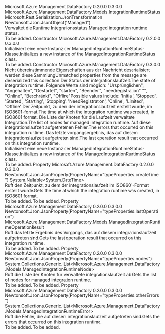 <Type Name="ManagedIntegrationRuntimeStatus" FullName="Microsoft.Azure.Management.DataFactory.Models.ManagedIntegrationRuntimeStatus">
  <TypeSignature Language="C#" Value="public class ManagedIntegrationRuntimeStatus : Microsoft.Azure.Management.DataFactory.Models.IntegrationRuntimeStatus" />
  <TypeSignature Language="ILAsm" Value=".class public auto ansi beforefieldinit ManagedIntegrationRuntimeStatus extends Microsoft.Azure.Management.DataFactory.Models.IntegrationRuntimeStatus" />
  <TypeSignature Language="DocId" Value="T:Microsoft.Azure.Management.DataFactory.Models.ManagedIntegrationRuntimeStatus" />
  <TypeSignature Language="VB.NET" Value="Public Class ManagedIntegrationRuntimeStatus&#xA;Inherits IntegrationRuntimeStatus" />
  <TypeSignature Language="F#" Value="type ManagedIntegrationRuntimeStatus = class&#xA;    inherit IntegrationRuntimeStatus" />
  <AssemblyInfo>
    <AssemblyName>Microsoft.Azure.Management.DataFactory</AssemblyName>
    <AssemblyVersion>0.2.0.0</AssemblyVersion>
    <AssemblyVersion>0.3.0.0</AssemblyVersion>
  </AssemblyInfo>
  <Base>
    <BaseTypeName>Microsoft.Azure.Management.DataFactory.Models.IntegrationRuntimeStatus</BaseTypeName>
  </Base>
  <Interfaces />
  <Attributes>
    <Attribute>
      <AttributeName>Microsoft.Rest.Serialization.JsonTransformation</AttributeName>
    </Attribute>
    <Attribute>
      <AttributeName>Newtonsoft.Json.JsonObject("Managed")</AttributeName>
    </Attribute>
  </Attributes>
  <Docs>
    <summary>
            <span data-ttu-id="c9e03-101">Verwaltet die Runtime Integrationsstatus.</span><span class="sxs-lookup"><span data-stu-id="c9e03-101">Managed integration runtime status.</span></span>
            </summary>
    <remarks>To be added.</remarks>
  </Docs>
  <Members>
    <Member MemberName=".ctor">
      <MemberSignature Language="C#" Value="public ManagedIntegrationRuntimeStatus ();" />
      <MemberSignature Language="ILAsm" Value=".method public hidebysig specialname rtspecialname instance void .ctor() cil managed" />
      <MemberSignature Language="DocId" Value="M:Microsoft.Azure.Management.DataFactory.Models.ManagedIntegrationRuntimeStatus.#ctor" />
      <MemberSignature Language="VB.NET" Value="Public Sub New ()" />
      <MemberType>Constructor</MemberType>
      <AssemblyInfo>
        <AssemblyName>Microsoft.Azure.Management.DataFactory</AssemblyName>
        <AssemblyVersion>0.2.0.0</AssemblyVersion>
        <AssemblyVersion>0.3.0.0</AssemblyVersion>
      </AssemblyInfo>
      <Parameters />
      <Docs>
        <summary>
            <span data-ttu-id="c9e03-102">Initialisiert eine neue Instanz der ManagedIntegrationRuntimeStatus-Klasse.</span><span class="sxs-lookup"><span data-stu-id="c9e03-102">Initializes a new instance of the ManagedIntegrationRuntimeStatus class.</span></span>
            </summary>
        <remarks>To be added.</remarks>
      </Docs>
    </Member>
    <Member MemberName=".ctor">
      <MemberSignature Language="C#" Value="public ManagedIntegrationRuntimeStatus (System.Collections.Generic.IDictionary&lt;string,object&gt; additionalProperties = null, string state = null, Nullable&lt;DateTime&gt; createTime = null, System.Collections.Generic.IList&lt;Microsoft.Azure.Management.DataFactory.Models.ManagedIntegrationRuntimeNode&gt; nodes = null, System.Collections.Generic.IList&lt;Microsoft.Azure.Management.DataFactory.Models.ManagedIntegrationRuntimeError&gt; otherErrors = null, Microsoft.Azure.Management.DataFactory.Models.ManagedIntegrationRuntimeOperationResult lastOperation = null);" />
      <MemberSignature Language="ILAsm" Value=".method public hidebysig specialname rtspecialname instance void .ctor(class System.Collections.Generic.IDictionary`2&lt;string, object&gt; additionalProperties, string state, valuetype System.Nullable`1&lt;valuetype System.DateTime&gt; createTime, class System.Collections.Generic.IList`1&lt;class Microsoft.Azure.Management.DataFactory.Models.ManagedIntegrationRuntimeNode&gt; nodes, class System.Collections.Generic.IList`1&lt;class Microsoft.Azure.Management.DataFactory.Models.ManagedIntegrationRuntimeError&gt; otherErrors, class Microsoft.Azure.Management.DataFactory.Models.ManagedIntegrationRuntimeOperationResult lastOperation) cil managed" />
      <MemberSignature Language="DocId" Value="M:Microsoft.Azure.Management.DataFactory.Models.ManagedIntegrationRuntimeStatus.#ctor(System.Collections.Generic.IDictionary{System.String,System.Object},System.String,System.Nullable{System.DateTime},System.Collections.Generic.IList{Microsoft.Azure.Management.DataFactory.Models.ManagedIntegrationRuntimeNode},System.Collections.Generic.IList{Microsoft.Azure.Management.DataFactory.Models.ManagedIntegrationRuntimeError},Microsoft.Azure.Management.DataFactory.Models.ManagedIntegrationRuntimeOperationResult)" />
      <MemberSignature Language="VB.NET" Value="Public Sub New (Optional additionalProperties As IDictionary(Of String, Object) = null, Optional state As String = null, Optional createTime As Nullable(Of DateTime) = null, Optional nodes As IList(Of ManagedIntegrationRuntimeNode) = null, Optional otherErrors As IList(Of ManagedIntegrationRuntimeError) = null, Optional lastOperation As ManagedIntegrationRuntimeOperationResult = null)" />
      <MemberSignature Language="F#" Value="new Microsoft.Azure.Management.DataFactory.Models.ManagedIntegrationRuntimeStatus : System.Collections.Generic.IDictionary&lt;string, obj&gt; * string * Nullable&lt;DateTime&gt; * System.Collections.Generic.IList&lt;Microsoft.Azure.Management.DataFactory.Models.ManagedIntegrationRuntimeNode&gt; * System.Collections.Generic.IList&lt;Microsoft.Azure.Management.DataFactory.Models.ManagedIntegrationRuntimeError&gt; * Microsoft.Azure.Management.DataFactory.Models.ManagedIntegrationRuntimeOperationResult -&gt; Microsoft.Azure.Management.DataFactory.Models.ManagedIntegrationRuntimeStatus" Usage="new Microsoft.Azure.Management.DataFactory.Models.ManagedIntegrationRuntimeStatus (additionalProperties, state, createTime, nodes, otherErrors, lastOperation)" />
      <MemberType>Constructor</MemberType>
      <AssemblyInfo>
        <AssemblyName>Microsoft.Azure.Management.DataFactory</AssemblyName>
        <AssemblyVersion>0.3.0.0</AssemblyVersion>
      </AssemblyInfo>
      <Parameters>
        <Parameter Name="additionalProperties" Type="System.Collections.Generic.IDictionary&lt;System.String,System.Object&gt;" />
        <Parameter Name="state" Type="System.String" />
        <Parameter Name="createTime" Type="System.Nullable&lt;System.DateTime&gt;" />
        <Parameter Name="nodes" Type="System.Collections.Generic.IList&lt;Microsoft.Azure.Management.DataFactory.Models.ManagedIntegrationRuntimeNode&gt;" />
        <Parameter Name="otherErrors" Type="System.Collections.Generic.IList&lt;Microsoft.Azure.Management.DataFactory.Models.ManagedIntegrationRuntimeError&gt;" />
        <Parameter Name="lastOperation" Type="Microsoft.Azure.Management.DataFactory.Models.ManagedIntegrationRuntimeOperationResult" />
      </Parameters>
      <Docs>
        <param name="additionalProperties"><span data-ttu-id="c9e03-103">Nicht übereinstimmende Eigenschaften aus der Nachricht deserialisiert werden diese Sammlung</span><span class="sxs-lookup"><span data-stu-id="c9e03-103">Unmatched properties from the message are deserialized this collection</span></span></param>
        <param name="state"><span data-ttu-id="c9e03-104">Der Status der integrationslaufzeit.</span><span class="sxs-lookup"><span data-stu-id="c9e03-104">The state of integration runtime.</span></span> <span data-ttu-id="c9e03-105">Folgende Werte sind möglich: "Ursprünglichen", "Angehalten", "Gestartet", "starten", "Beenden", "needregistration" "", "Online", "Beschränkt", "Offline"</span><span class="sxs-lookup"><span data-stu-id="c9e03-105">Possible values include: 'Initial', 'Stopped', 'Started', 'Starting', 'Stopping', 'NeedRegistration', 'Online', 'Limited', 'Offline'</span></span></param>
        <param name="createTime"><span data-ttu-id="c9e03-106">Der Zeitpunkt, zu dem der integrationslaufzeit erstellt wurde, im ISO8601-format.</span><span class="sxs-lookup"><span data-stu-id="c9e03-106">The time at which the integration runtime was created, in ISO8601 format.</span></span></param>
        <param name="nodes"><span data-ttu-id="c9e03-107">Die Liste der Knoten für die Laufzeit verwaltete Integration.</span><span class="sxs-lookup"><span data-stu-id="c9e03-107">The list of nodes for managed integration runtime.</span></span></param>
        <param name="otherErrors"><span data-ttu-id="c9e03-108">Auf diese integrationslaufzeit aufgetretenen Fehler.</span><span class="sxs-lookup"><span data-stu-id="c9e03-108">The errors that occurred on this integration runtime.</span></span></param>
        <param name="lastOperation"><span data-ttu-id="c9e03-109">Das letzte vorgangsergebnis, das auf diesem integrationslaufzeit aufgetreten sind.</span><span class="sxs-lookup"><span data-stu-id="c9e03-109">The last operation result that occurred on this integration runtime.</span></span></param>
        <summary>
            <span data-ttu-id="c9e03-110">Initialisiert eine neue Instanz der ManagedIntegrationRuntimeStatus-Klasse.</span><span class="sxs-lookup"><span data-stu-id="c9e03-110">Initializes a new instance of the ManagedIntegrationRuntimeStatus class.</span></span>
            </summary>
        <remarks>To be added.</remarks>
      </Docs>
    </Member>
    <Member MemberName="CreateTime">
      <MemberSignature Language="C#" Value="public Nullable&lt;DateTime&gt; CreateTime { get; }" />
      <MemberSignature Language="ILAsm" Value=".property instance valuetype System.Nullable`1&lt;valuetype System.DateTime&gt; CreateTime" />
      <MemberSignature Language="DocId" Value="P:Microsoft.Azure.Management.DataFactory.Models.ManagedIntegrationRuntimeStatus.CreateTime" />
      <MemberSignature Language="VB.NET" Value="Public ReadOnly Property CreateTime As Nullable(Of DateTime)" />
      <MemberSignature Language="F#" Value="member this.CreateTime : Nullable&lt;DateTime&gt;" Usage="Microsoft.Azure.Management.DataFactory.Models.ManagedIntegrationRuntimeStatus.CreateTime" />
      <MemberType>Property</MemberType>
      <AssemblyInfo>
        <AssemblyName>Microsoft.Azure.Management.DataFactory</AssemblyName>
        <AssemblyVersion>0.2.0.0</AssemblyVersion>
        <AssemblyVersion>0.3.0.0</AssemblyVersion>
      </AssemblyInfo>
      <Attributes>
        <Attribute>
          <AttributeName>Newtonsoft.Json.JsonProperty(PropertyName="typeProperties.createTime")</AttributeName>
        </Attribute>
      </Attributes>
      <ReturnValue>
        <ReturnType>System.Nullable&lt;System.DateTime&gt;</ReturnType>
      </ReturnValue>
      <Docs>
        <summary>
            <span data-ttu-id="c9e03-111">Ruft den Zeitpunkt, zu dem der integrationslaufzeit im ISO8601-Format erstellt wurde.</span><span class="sxs-lookup"><span data-stu-id="c9e03-111">Gets the time at which the integration runtime was created, in ISO8601 format.</span></span>
            </summary>
        <value>To be added.</value>
        <remarks>To be added.</remarks>
      </Docs>
    </Member>
    <Member MemberName="LastOperation">
      <MemberSignature Language="C#" Value="public Microsoft.Azure.Management.DataFactory.Models.ManagedIntegrationRuntimeOperationResult LastOperation { get; }" />
      <MemberSignature Language="ILAsm" Value=".property instance class Microsoft.Azure.Management.DataFactory.Models.ManagedIntegrationRuntimeOperationResult LastOperation" />
      <MemberSignature Language="DocId" Value="P:Microsoft.Azure.Management.DataFactory.Models.ManagedIntegrationRuntimeStatus.LastOperation" />
      <MemberSignature Language="VB.NET" Value="Public ReadOnly Property LastOperation As ManagedIntegrationRuntimeOperationResult" />
      <MemberSignature Language="F#" Value="member this.LastOperation : Microsoft.Azure.Management.DataFactory.Models.ManagedIntegrationRuntimeOperationResult" Usage="Microsoft.Azure.Management.DataFactory.Models.ManagedIntegrationRuntimeStatus.LastOperation" />
      <MemberType>Property</MemberType>
      <AssemblyInfo>
        <AssemblyName>Microsoft.Azure.Management.DataFactory</AssemblyName>
        <AssemblyVersion>0.2.0.0</AssemblyVersion>
        <AssemblyVersion>0.3.0.0</AssemblyVersion>
      </AssemblyInfo>
      <Attributes>
        <Attribute>
          <AttributeName>Newtonsoft.Json.JsonProperty(PropertyName="typeProperties.lastOperation")</AttributeName>
        </Attribute>
      </Attributes>
      <ReturnValue>
        <ReturnType>Microsoft.Azure.Management.DataFactory.Models.ManagedIntegrationRuntimeOperationResult</ReturnType>
      </ReturnValue>
      <Docs>
        <summary>
            <span data-ttu-id="c9e03-112">Ruft das letzte Ergebnis des Vorgangs, das auf diesem integrationslaufzeit aufgetreten sind.</span><span class="sxs-lookup"><span data-stu-id="c9e03-112">Gets the last operation result that occurred on this integration runtime.</span></span>
            </summary>
        <value>To be added.</value>
        <remarks>To be added.</remarks>
      </Docs>
    </Member>
    <Member MemberName="Nodes">
      <MemberSignature Language="C#" Value="public System.Collections.Generic.IList&lt;Microsoft.Azure.Management.DataFactory.Models.ManagedIntegrationRuntimeNode&gt; Nodes { get; }" />
      <MemberSignature Language="ILAsm" Value=".property instance class System.Collections.Generic.IList`1&lt;class Microsoft.Azure.Management.DataFactory.Models.ManagedIntegrationRuntimeNode&gt; Nodes" />
      <MemberSignature Language="DocId" Value="P:Microsoft.Azure.Management.DataFactory.Models.ManagedIntegrationRuntimeStatus.Nodes" />
      <MemberSignature Language="VB.NET" Value="Public ReadOnly Property Nodes As IList(Of ManagedIntegrationRuntimeNode)" />
      <MemberSignature Language="F#" Value="member this.Nodes : System.Collections.Generic.IList&lt;Microsoft.Azure.Management.DataFactory.Models.ManagedIntegrationRuntimeNode&gt;" Usage="Microsoft.Azure.Management.DataFactory.Models.ManagedIntegrationRuntimeStatus.Nodes" />
      <MemberType>Property</MemberType>
      <AssemblyInfo>
        <AssemblyName>Microsoft.Azure.Management.DataFactory</AssemblyName>
        <AssemblyVersion>0.2.0.0</AssemblyVersion>
        <AssemblyVersion>0.3.0.0</AssemblyVersion>
      </AssemblyInfo>
      <Attributes>
        <Attribute>
          <AttributeName>Newtonsoft.Json.JsonProperty(PropertyName="typeProperties.nodes")</AttributeName>
        </Attribute>
      </Attributes>
      <ReturnValue>
        <ReturnType>System.Collections.Generic.IList&lt;Microsoft.Azure.Management.DataFactory.Models.ManagedIntegrationRuntimeNode&gt;</ReturnType>
      </ReturnValue>
      <Docs>
        <summary>
            <span data-ttu-id="c9e03-113">Ruft die Liste der Knoten für verwaltete integrationslaufzeit ab.</span><span class="sxs-lookup"><span data-stu-id="c9e03-113">Gets the list of nodes for managed integration runtime.</span></span>
            </summary>
        <value>To be added.</value>
        <remarks>To be added.</remarks>
      </Docs>
    </Member>
    <Member MemberName="OtherErrors">
      <MemberSignature Language="C#" Value="public System.Collections.Generic.IList&lt;Microsoft.Azure.Management.DataFactory.Models.ManagedIntegrationRuntimeError&gt; OtherErrors { get; }" />
      <MemberSignature Language="ILAsm" Value=".property instance class System.Collections.Generic.IList`1&lt;class Microsoft.Azure.Management.DataFactory.Models.ManagedIntegrationRuntimeError&gt; OtherErrors" />
      <MemberSignature Language="DocId" Value="P:Microsoft.Azure.Management.DataFactory.Models.ManagedIntegrationRuntimeStatus.OtherErrors" />
      <MemberSignature Language="VB.NET" Value="Public ReadOnly Property OtherErrors As IList(Of ManagedIntegrationRuntimeError)" />
      <MemberSignature Language="F#" Value="member this.OtherErrors : System.Collections.Generic.IList&lt;Microsoft.Azure.Management.DataFactory.Models.ManagedIntegrationRuntimeError&gt;" Usage="Microsoft.Azure.Management.DataFactory.Models.ManagedIntegrationRuntimeStatus.OtherErrors" />
      <MemberType>Property</MemberType>
      <AssemblyInfo>
        <AssemblyName>Microsoft.Azure.Management.DataFactory</AssemblyName>
        <AssemblyVersion>0.2.0.0</AssemblyVersion>
        <AssemblyVersion>0.3.0.0</AssemblyVersion>
      </AssemblyInfo>
      <Attributes>
        <Attribute>
          <AttributeName>Newtonsoft.Json.JsonProperty(PropertyName="typeProperties.otherErrors")</AttributeName>
        </Attribute>
      </Attributes>
      <ReturnValue>
        <ReturnType>System.Collections.Generic.IList&lt;Microsoft.Azure.Management.DataFactory.Models.ManagedIntegrationRuntimeError&gt;</ReturnType>
      </ReturnValue>
      <Docs>
        <summary>
            <span data-ttu-id="c9e03-114">Ruft die Fehler, die auf diesem integrationslaufzeit aufgetreten sind.</span><span class="sxs-lookup"><span data-stu-id="c9e03-114">Gets the errors that occurred on this integration runtime.</span></span>
            </summary>
        <value>To be added.</value>
        <remarks>To be added.</remarks>
      </Docs>
    </Member>
  </Members>
</Type>